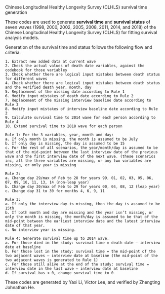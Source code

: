 Chinese Longitudinal Healthy Longevity Survey (CLHLS) survival time generation

These codes are used to generate **survival time** and **survival status** of seven waves (1998, 2000, 2002, 2005, 2008, 2011, 2014, and 2018) of the Chinese Longitudinal Healthy Longevity Survey (CLHLS) for fitting survival analysis models.

Generation of the survival time and status follows the following flow and criteria:
```
1. Extract new added data at current wave
2. Check the actual values of death date variables, against the codebook for those variables
3. Check whether there are logical input mistakes between death status for different waves
4. Check whether there are logical input mistakes between death status and the verified death year, month, day
5. Replacement of the missing date according to Rule 1
6. Modify input mistakes of death date according to Rule 2
7. Replacement of the missing interview baseline date according to Rule 3
8. Modify input mistakes of interview baseline date according to Rule 2
9. Calculate survival time to 2014 wave for each person according to Rule 4
10. Extend survival time to 2018 wave for each person

Rule 1: For the 3 variables, year, month and day:
a. If only month is missing, the month is assumed to be July
b. If only day is missing, the day is assumed to be 15
c. For the rest of all scenarios, the year/month/day is assumed to be that of the mid-point between the last interview date of the previous wave and the first interview date of the next wave. (these scenarios inc, all the three variables are missing, or any two variables are missing, or only year is missing

Rule 2:
a. Change day 29/max of Feb to 28 for years 99, 01, 02, 03, 05, 06, 07, 09, 10, 11, 13, 14 (non-leap year)
b. Change day 30/max of Feb to 29 for years 00, 04, 08, 12 (leap year)
c. Change day 31 to 30 for months 4, 6, 9, 11

Rule 3:
a. If only the interview day is missing, then the day is assumed to be 15th
b. If both month and day are missing and the year isn’t missing, or only the month is missing, the month/day is assumed to be that of the mid-point between the earliest interview date and the latest interview date of that year.
c. No interview year is missing.

Rule 4: Generate survival time up to 2014 wave.
a. For those died in the study: survival time = death date – interview date at baseline
b. For those lost in the study: survival time = the mid-point of the two adjacent waves – interview date at baseline (the mid-point of the two adjacent waves is generated to Rule 1)
c. For those still alive at the end of the study: survival time = interview date in the last wave – interview date at baseline
d. If survival_bas < 0, change survival time to 0
```

These codes are generated by Yaxi Li, Victor Lee, and verified by Zhengting Johnathan He.